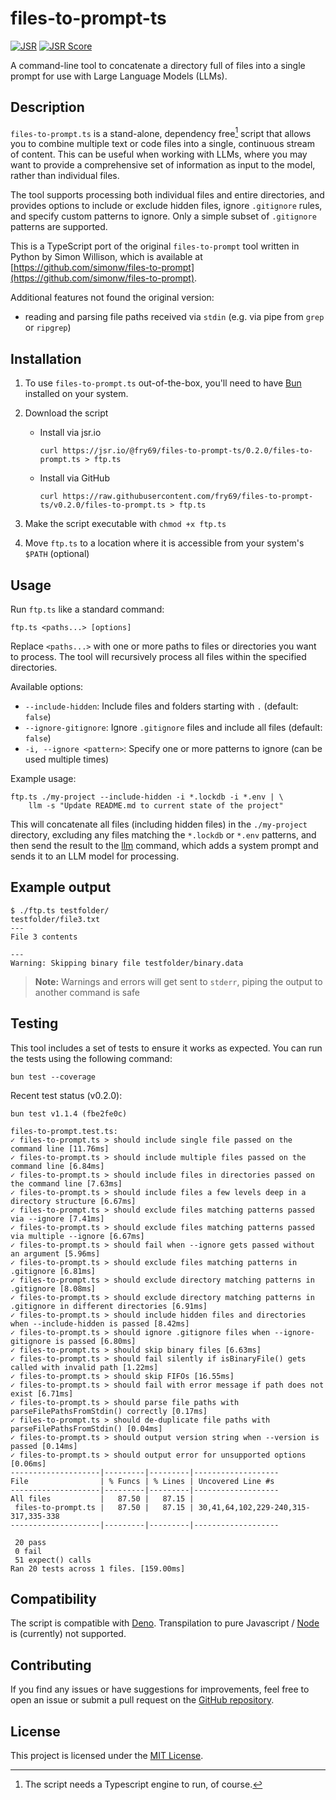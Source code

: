 # files-to-prompt-ts

[![JSR](https://jsr.io/badges/@fry69/files-to-prompt-ts)](https://jsr.io/@fry69/files-to-prompt-ts)
[![JSR Score](https://jsr.io/badges/@fry69/files-to-prompt-ts/score)](https://jsr.io/@fry69/files-to-prompt-ts)

A command-line tool to concatenate a directory full of files into a single prompt for use with Large Language Models (LLMs).

## Description

`files-to-prompt.ts` is a stand-alone, dependency free[^1] script that allows you to combine multiple text or code files into a single, continuous stream of content. This can be useful when working with LLMs, where you may want to provide a comprehensive set of information as input to the model, rather than individual files.

The tool supports processing both individual files and entire directories, and provides options to include or exclude hidden files, ignore `.gitignore` rules, and specify custom patterns to ignore. Only a simple subset of `.gitignore` patterns are supported.

This is a TypeScript port of the original `files-to-prompt` tool written in Python by Simon Willison, which is available at [https://github.com/simonw/files-to-prompt](https://github.com/simonw/files-to-prompt).

Additional features not found the original version:
- reading and parsing file paths received via `stdin` (e.g. via pipe from `grep` or `ripgrep`)

[^1]: The script needs a Typescript engine to run, of course.

## Installation

1. To use `files-to-prompt.ts` out-of-the-box, you'll need to have [Bun](https://bun.sh/) installed on your system.

2. Download the script
    - Install via jsr.io
        ```shell
        curl https://jsr.io/@fry69/files-to-prompt-ts/0.2.0/files-to-prompt.ts > ftp.ts
        ```

    - Install via GitHub

        ```shell
        curl https://raw.githubusercontent.com/fry69/files-to-prompt-ts/v0.2.0/files-to-prompt.ts > ftp.ts
        ```

3. Make the script executable with `chmod +x ftp.ts`
4. Move `ftp.ts` to a location where it is accessible from your system's `$PATH` (optional)

## Usage

Run `ftp.ts` like a standard command:

```
ftp.ts <paths...> [options]
```

Replace `<paths...>` with one or more paths to files or directories you want to process. The tool will recursively process all files within the specified directories.

Available options:

- `--include-hidden`: Include files and folders starting with `.` (default: `false`)
- `--ignore-gitignore`: Ignore `.gitignore` files and include all files (default: `false`)
- `-i, --ignore <pattern>`: Specify one or more patterns to ignore (can be used multiple times)

Example usage:

```
ftp.ts ./my-project --include-hidden -i *.lockdb -i *.env | \
    llm -s "Update README.md to current state of the project"
```

This will concatenate all files (including hidden files) in the `./my-project` directory, excluding any files matching the `*.lockdb` or `*.env` patterns, and then send the result to the [llm](https://llm.datasette.io/en/stable/) command, which adds a system prompt and sends it to an LLM model for processing.

## Example output

```
$ ./ftp.ts testfolder/
testfolder/file3.txt
---
File 3 contents

---
Warning: Skipping binary file testfolder/binary.data
```
> **Note:** Warnings and errors will get sent to `stderr`, piping the output to another command is safe

## Testing

This tool includes a set of tests to ensure it works as expected. You can run the tests using the following command:

```
bun test --coverage
```

Recent test status (v0.2.0):

```
bun test v1.1.4 (fbe2fe0c)

files-to-prompt.test.ts:
✓ files-to-prompt.ts > should include single file passed on the command line [11.76ms]
✓ files-to-prompt.ts > should include multiple files passed on the command line [6.84ms]
✓ files-to-prompt.ts > should include files in directories passed on the command line [7.63ms]
✓ files-to-prompt.ts > should include files a few levels deep in a directory structure [6.67ms]
✓ files-to-prompt.ts > should exclude files matching patterns passed via --ignore [7.41ms]
✓ files-to-prompt.ts > should exclude files matching patterns passed via multiple --ignore [6.67ms]
✓ files-to-prompt.ts > should fail when --ignore gets passed without an argument [5.96ms]
✓ files-to-prompt.ts > should exclude files matching patterns in .gitignore [6.81ms]
✓ files-to-prompt.ts > should exclude directory matching patterns in .gitignore [8.08ms]
✓ files-to-prompt.ts > should exclude directory matching patterns in .gitignore in different directories [6.91ms]
✓ files-to-prompt.ts > should include hidden files and directories when --include-hidden is passed [8.42ms]
✓ files-to-prompt.ts > should ignore .gitignore files when --ignore-gitignore is passed [6.80ms]
✓ files-to-prompt.ts > should skip binary files [6.63ms]
✓ files-to-prompt.ts > should fail silently if isBinaryFile() gets called with invalid path [1.22ms]
✓ files-to-prompt.ts > should skip FIFOs [16.55ms]
✓ files-to-prompt.ts > should fail with error message if path does not exist [6.71ms]
✓ files-to-prompt.ts > should parse file paths with parseFilePathsFromStdin() correctly [0.17ms]
✓ files-to-prompt.ts > should de-duplicate file paths with parseFilePathsFromStdin() [0.04ms]
✓ files-to-prompt.ts > should output version string when --version is passed [0.14ms]
✓ files-to-prompt.ts > should output error for unsupported options [0.06ms]
--------------------|---------|---------|-------------------
File                | % Funcs | % Lines | Uncovered Line #s
--------------------|---------|---------|-------------------
All files           |   87.50 |   87.15 |
 files-to-prompt.ts |   87.50 |   87.15 | 30,41,64,102,229-240,315-317,335-338
--------------------|---------|---------|-------------------

 20 pass
 0 fail
 51 expect() calls
Ran 20 tests across 1 files. [159.00ms]
```

## Compatibility

The script is compatible with [Deno](https://deno.com/).
Transpilation to pure Javascript / [Node](https://nodejs.org/en) is (currently) not supported.

## Contributing

If you find any issues or have suggestions for improvements, feel free to open an issue or submit a pull request on the [GitHub repository](https://github.com/fry69/files-to-prompt-ts).

## License

This project is licensed under the [MIT License](LICENSE).
